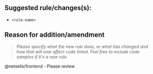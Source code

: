 ## Suggested rule/changes(s):
* `<rule-name>` 

## Reason for addition/amendment
>*Please specify what the new rule does, or what has changed and how that will now affect code linted.*
>*Feel free to include code samples if it's a new rule.*

@netsells/frontend - Please review 